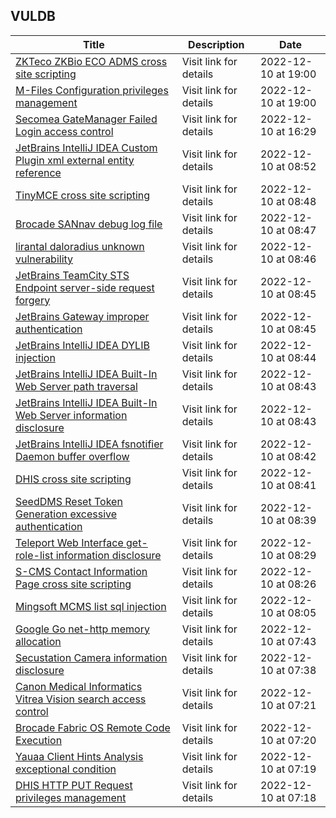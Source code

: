 ## VULDB
|Title|Description|Date|
|---|---|---|
| [ZKTeco ZKBio ECO ADMS cross site scripting](https://vuldb.com/?id.215213) | Visit link for details | 2022-12-10 at 19:00 |
| [M-Files Configuration privileges management](https://vuldb.com/?id.215212) | Visit link for details | 2022-12-10 at 19:00 |
| [Secomea GateManager Failed Login access control](https://vuldb.com/?id.215211) | Visit link for details | 2022-12-10 at 16:29 |
| [JetBrains IntelliJ IDEA Custom Plugin xml external entity reference](https://vuldb.com/?id.215210) | Visit link for details | 2022-12-10 at 08:52 |
| [TinyMCE cross site scripting](https://vuldb.com/?id.215209) | Visit link for details | 2022-12-10 at 08:48 |
| [Brocade SANnav debug log file](https://vuldb.com/?id.215208) | Visit link for details | 2022-12-10 at 08:47 |
| [lirantal daloradius unknown vulnerability](https://vuldb.com/?id.215207) | Visit link for details | 2022-12-10 at 08:46 |
| [JetBrains TeamCity STS Endpoint server-side request forgery](https://vuldb.com/?id.215206) | Visit link for details | 2022-12-10 at 08:45 |
| [JetBrains Gateway improper authentication](https://vuldb.com/?id.215205) | Visit link for details | 2022-12-10 at 08:45 |
| [JetBrains IntelliJ IDEA DYLIB injection](https://vuldb.com/?id.215204) | Visit link for details | 2022-12-10 at 08:44 |
| [JetBrains IntelliJ IDEA Built-In Web Server path traversal](https://vuldb.com/?id.215203) | Visit link for details | 2022-12-10 at 08:43 |
| [JetBrains IntelliJ IDEA Built-In Web Server information disclosure](https://vuldb.com/?id.215202) | Visit link for details | 2022-12-10 at 08:43 |
| [JetBrains IntelliJ IDEA fsnotifier Daemon buffer overflow](https://vuldb.com/?id.215201) | Visit link for details | 2022-12-10 at 08:42 |
| [DHIS cross site scripting](https://vuldb.com/?id.215200) | Visit link for details | 2022-12-10 at 08:41 |
| [SeedDMS Reset Token Generation excessive authentication](https://vuldb.com/?id.215199) | Visit link for details | 2022-12-10 at 08:39 |
| [Teleport Web Interface get-role-list information disclosure](https://vuldb.com/?id.215198) | Visit link for details | 2022-12-10 at 08:29 |
| [S-CMS Contact Information Page cross site scripting](https://vuldb.com/?id.215197) | Visit link for details | 2022-12-10 at 08:26 |
| [Mingsoft MCMS list sql injection](https://vuldb.com/?id.215196) | Visit link for details | 2022-12-10 at 08:05 |
| [Google Go net-http memory allocation](https://vuldb.com/?id.215195) | Visit link for details | 2022-12-10 at 07:43 |
| [Secustation Camera information disclosure](https://vuldb.com/?id.215194) | Visit link for details | 2022-12-10 at 07:38 |
| [Canon Medical Informatics Vitrea Vision search access control](https://vuldb.com/?id.215193) | Visit link for details | 2022-12-10 at 07:21 |
| [Brocade Fabric OS Remote Code Execution](https://vuldb.com/?id.215192) | Visit link for details | 2022-12-10 at 07:20 |
| [Yauaa Client Hints Analysis exceptional condition](https://vuldb.com/?id.215191) | Visit link for details | 2022-12-10 at 07:19 |
| [DHIS HTTP PUT Request privileges management](https://vuldb.com/?id.215190) | Visit link for details | 2022-12-10 at 07:18 |
